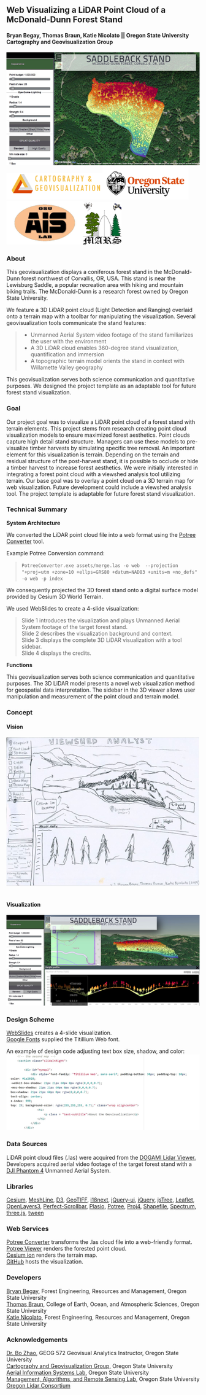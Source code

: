 ## Web Visualizing a LiDAR Point Cloud of a McDonald-Dunn Forest Stand
#### Bryan Begay, Thomas Braun, Katie Nicolato || Oregon State University Cartography and Geovisualization Group


![](/img/final_pic.JPG)</br>
<img src="assets/carto2.png" width="250"><img src="assets/osu.png" width="225"><img src="assets/ais_logo.png" width="200"><img src="assets/MARS250.png" width="100"></br>

### About

This geovisualization displays a coniferous forest stand in the McDonald-Dunn forest northwest of Corvallis, OR, USA. This stand is near the Lewisburg Saddle, a popular recreation area with hiking and mountain biking trails. The McDonald-Dunn is a research forest owned by Oregon State University.
</br>

We feature a 3D LiDAR point cloud (Light Detection and Ranging) overlaid onto a terrain map with a toolbar for manipulating the visualization. Several geovisualization tools communicate the stand features:

> * Unmanned Aerial System video footage of the stand familiarizes the user with the environment</br>
> * A 3D LiDAR cloud enables 360-degree stand visualization, quantification and immersion</br>
> * A topographic terrain model orients the stand in context with Willamette Valley geography</br>

This geovisualization serves both science communication and quantitative purposes. We designed the project template as an adaptable tool for future forest stand visualization.

### Goal

Our project goal was to visualize a LiDAR point cloud of a forest stand with terrain elements. This project stems from research creating point cloud visualization models to ensure maximized forest aesthetics. Point clouds capture high detail stand structure. Managers can use these models to pre-visualize timber harvests by simulating specific tree removal. An important element for this visualization is terrain. Depending on the terrain and residual structure of the post-harvest stand, it is possible to occlude or hide a timber harvest to increase forest aesthetics. We were initially interested in integrating a forest point cloud with a viewshed analysis tool utilizing terrain. Our base goal was to overlay a point cloud on a 3D terrain map for web visualization. Future development could include a viewshed analysis tool. The project template is adaptable for future forest stand visualization.

### Technical Summary

**System Architecture**

We converted the LiDAR point cloud file into a web format using the [Potree Converter](https://github.com/potree/PotreeConverter) tool.

Example Potree Conversion command:

>``` PotreeConverter.exe assets/merge.las -o web  --projection "+proj=utm +zone=10 +ellps=GRS80 +datum=NAD83 +units=m +no_defs" -o web -p index ```

We consequently projected the 3D forest stand onto a digital surface model provided by Cesium 3D World Terrain.

We used WebSlides to create a 4-slide visualization:

> Slide 1 introduces the visualization and plays Unmanned Aerial System footage of the target forest stand.</br>
> Slide 2 describes the visualization background and context.</br>
> Slide 3 displays the complete 3D LiDAR visualization with a tool sidebar.</br>
> Slide 4 displays the credits.</br>

**Functions**

This geovisualization serves both science communication and quantitative purposes. The 3D LiDAR model presents a novel web visualization method for geospatial data interpretation. The sidebar in the 3D viewer allows user manipulation and measurement of the point cloud and terrain model.

### Concept
#### Vision </br>
![](/img/viewshed_sketch_1.JPG)
</br>
</br>
#### Visualization </br>
![](/img/final_heightprofile.JPG)</br>

### Design Scheme

[WebSlides](https://webslides.tv/#slide=1) creates a 4-slide visualization.</br>
[Google Fonts](https://fonts.google.com/) supplied the Titillium Web font.</br>

An example of design code adjusting text box size, shadow, and color:</br>
![](/img/designcode.JPG)</br>

### Data Sources

LiDAR point cloud files (.las) were acquired from the [DOGAMI Lidar Viewer.](https://gis.dogami.oregon.gov/maps/lidarviewer/)</br>
Developers acquired aerial video footage of the target forest stand with a [DJI Phantom 4](https://www.dji.com/phantom-4) Unmanned Aerial System.</br>

### Libraries

[Cesium](https://cesiumjs.org/), [MeshLine](https://github.com/spite/THREE.MeshLine), [D3](https://d3js.org/), [GeoTIFF](https://github.com/OSGeo/libgeotiffhttps://github.com/OSGeo/libgeotiff), [i18next](https://www.i18next.com/), [jQuery-ui](https://jqueryui.com/), [jQuery](https://jquery.com/), [jsTree](https://www.jstree.com/), [Leaflet](https://leafletjs.com/), [OpenLayers3](https://openlayers.org/), [Perfect-Scrollbar](https://github.com/mdbootstrap/perfect-scrollbar), [Plasio](https://github.com/verma/plasio), [Potree](http://potree.org/), [Proj4](https://github.com/OSGeo/PROJ), [Shapefile](https://github.com/calvinmetcalf/shapefile-js), [Spectrum](https://bgrins.github.io/spectrum/), [three.js](https://threejs.org/), [tween](https://github.com/tweenjs/tween.js/)

### Web Services
[Potree Converter](https://github.com/potree/PotreeConverter) transforms the .las cloud file into a web-friendly format.</br>
[Potree Viewer](http://potree.org/) renders the forested point cloud.</br>
[Cesium ion](https://cesium.com/) renders the terrain map.</br>
[GitHub](https://github.com/) hosts the visualization.</br>

### Developers

[Bryan Begay](https://github.com/gimbalmonkey), Forest Engineering, Resources and Management, Oregon State University</br>
[Thomas Braun](https://thomaspbraun.com), College of Earth, Ocean, and Atmospheric Sciences, Oregon State University</br>
[Katie Nicolato](https://github.com/kitnixx), Forest Engineering, Resources and Management, Oregon State University</br>

### Acknowledgements

[Dr. Bo Zhao](https://ceoas.oregonstate.edu/profile/zhao/), GEOG 572 Geovisual Analytics Instructor, Oregon State University</br>
[Cartography and Geovisualization Group,](https://geoviz.ceoas.oregonstate.edu/) Oregon State University </br>
[Aerial Information Systems Lab,](http://ais.forestry.oregonstate.edu/) Oregon State University</br>
[Management, Algorithms, and Remote Sensing Lab,](http://mars.forestry.oregonstate.edu/) Oregon State University</br>
[Oregon Lidar Consortium](https://www.oregongeology.org/lidar/)</br>
